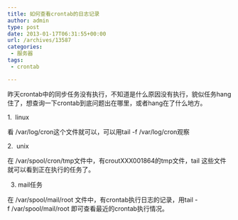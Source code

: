 ```yaml
---
title: 如何查看crontab的日志记录
author: admin
type: post
date: 2013-01-17T06:31:55+00:00
url: /archives/13587
categories:
 - 服务器
tags:
 - crontab

---
```

昨天crontab中的同步任务没有执行，不知道是什么原因没有执行，貌似任务hang住了，想查询一下crontab到底问题出在哪里，或者hang在了什么地方。

1.  linux

看 /var/log/cron这个文件就可以，可以用tail -f /var/log/cron观察

2.  unix

在 /var/spool/cron/tmp文件中，有croutXXX001864的tmp文件，tail 这些文件就可以看到正在执行的任务了。

3. mail任务

在 /var/spool/mail/root 文件中，有crontab执行日志的记录，用tail -f /var/spool/mail/root 即可查看最近的crontab执行情况。